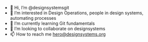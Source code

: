- 👋 Hi, I’m @designsystemsgit
- 👀 I’m interested in Design Operations, people in design systems, automating processes
- 🌱 I’m currently learning Git fundamentals
- 💞️ I’m looking to collaborate on designsystems
- 📫 How to reach me hero@designsystems.org

<!---
designsystemsgit/designsystemsgit is a ✨ special ✨ repository because its `README.md` (this file) appears on your GitHub profile.
You can click the Preview link to take a look at your changes.
--->
